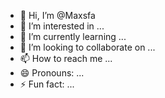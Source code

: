 - 👋 Hi, I’m @Maxsfa
- 👀 I’m interested in ...
- 🌱 I’m currently learning ...
- 💞️ I’m looking to collaborate on ...
- 📫 How to reach me ...
- 😄 Pronouns: ...
- ⚡ Fun fact: ...

<!---
Maxsfa/Maxsfa is a ✨ special ✨ repository because its `README.md` (this file) appears on your GitHub profile.
You can click the Preview link to take a look at your changes.
--->
